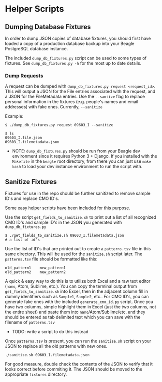 # Helper Scripts

## Dumping Database Fixtures

In order to dump JSON copies of database fixtures, you should first have loaded a copy of a production database backup into your Beagle PostgreSQL database instance.

The included `dump_db_fixtures.py` script can be used to some types of fixtures. See `dump_db_fixtures.py -h` for the most up to date details.

### Dump Requests

A request can be dumped with `dump_db_fixtures.py request <request_id>`. This will output a JSON for the File entries associated with the request, and a JSON for the FileMetadata entries. Use the `--santize` flag to replace personal information in the fixtures (e.g. people's names and email addresses) with fake ones. Currently, `--sanitize`

Example:

```
$ ./dump_db_fixtures.py request 09603_I --sanitize

$ ls
09603_I.file.json
09603_I.filemetadata.json
```

- NOTE: `dump_db_fixtures.py` should be run from your Beagle dev environment since it requires Python 3 + Django. If you installed with the `Makefile` in the `beagle` root directory, from there you can just use `make bash` to load your dev instance environment to run the script with.

## Sanitize Fixtures

Fixtures for use in the repo should be further sanitized to remove sample ID's and replace CMO ID's.

Some easy helper scripts have been included for this purpose.

Use the script `get_fields_to_sanitize.sh` to print out a list of all recognized CMO ID's and sample ID's in the JSON you generated with `dump_db_fixtures.py`

```
$ ./get_fields_to_sanitize.sh 09603_I.filemetadata.json
# a list of id's
```

Use the list of ID's that are printed out to create a `patterns.tsv` file in this same directory. This will be used for the `sanitize.sh` script later. The `patterns.tsv` file should be formatted like this:

```
old_pattern1	new_pattern1
old_pattern2	new_pattern2
```

A quick & easy way to do this is to utilize both Excel and a raw text editor (`nano`, Atom, Sublime, etc.). You can copy the terminal output from `get_fields_to_sanitize.sh` into Excel, then in the adjacent column fill in dummy identifiers such as `Sample1`, `Sample2`, etc.. For CMO ID's, you can generate fake ones with the included `generate_cmo_id.py` script. Once you have two columns, simple highlight them in Excel (just the two columns, not the entire sheet) and paste them into `nano`/Atom/Sublime/etc. and they should be entered as tab delimited text which you can save with the filename of `patterns.tsv`

- TODO: write a script to do this instead

Once `patterns.tsv` is present, you can run the `sanitize.sh` script on your JSON to replace all the old patterns with new ones.


```
./sanitize.sh 09603_I.filemetadata.json
```

For good measure, double check the contents of the JSON to verify that it looks correct before commiting it. The JSON should be moved to the appropriate `fixtures` directory. 
